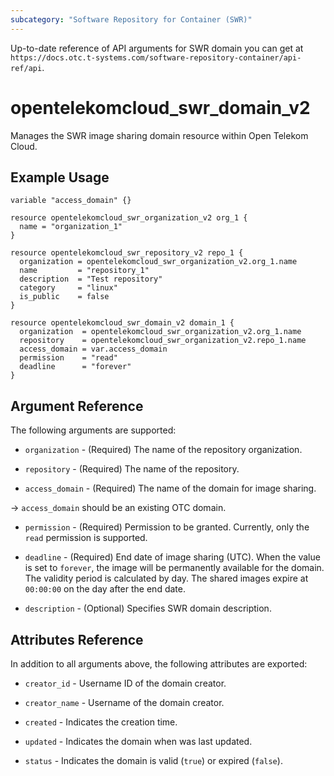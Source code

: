 ```yaml
---
subcategory: "Software Repository for Container (SWR)"
---
```


Up-to-date reference of API arguments for SWR domain you can get at
`https://docs.otc.t-systems.com/software-repository-container/api-ref/api`.

# opentelekomcloud_swr_domain_v2

Manages the SWR image sharing domain resource within Open Telekom Cloud.

## Example Usage

```hcl
variable "access_domain" {}

resource opentelekomcloud_swr_organization_v2 org_1 {
  name = "organization_1"
}

resource opentelekomcloud_swr_repository_v2 repo_1 {
  organization = opentelekomcloud_swr_organization_v2.org_1.name
  name         = "repository_1"
  description  = "Test repository"
  category     = "linux"
  is_public    = false
}

resource opentelekomcloud_swr_domain_v2 domain_1 {
  organization  = opentelekomcloud_swr_organization_v2.org_1.name
  repository    = opentelekomcloud_swr_organization_v2.repo_1.name
  access_domain = var.access_domain
  permission    = "read"
  deadline      = "forever"
}
```

## Argument Reference

The following arguments are supported:

* `organization` - (Required) The name of the repository organization.

* `repository` - (Required) The name of the repository.

* `access_domain` - (Required) The name of the domain for image sharing.

-> `access_domain` should be an existing OTC domain.

* `permission` - (Required) Permission to be granted. Currently, only the `read` permission is supported.

* `deadline` - (Required) End date of image sharing (UTC). When the value is set to `forever`,
  the image will be permanently available for the domain. The validity period is calculated by day.
  The shared images expire at `00:00:00` on the day after the end date.

* `description` - (Optional) Specifies SWR domain description.

## Attributes Reference

In addition to all arguments above, the following attributes are exported:

* `creator_id` - Username ID of the domain creator.

* `creator_name` - Username of the domain creator.

* `created` - Indicates the creation time.

* `updated` - Indicates the domain when was last updated.

* `status` - Indicates the domain is valid (`true`) or expired (`false`).

